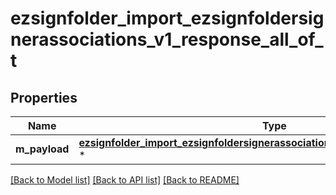 # ezsignfolder_import_ezsignfoldersignerassociations_v1_response_all_of_t

## Properties
Name | Type | Description | Notes
------------ | ------------- | ------------- | -------------
**m_payload** | [**ezsignfolder_import_ezsignfoldersignerassociations_v1_response_m_payload_t**](ezsignfolder_import_ezsignfoldersignerassociations_v1_response_m_payload.md) \* |  | 

[[Back to Model list]](../README.md#documentation-for-models) [[Back to API list]](../README.md#documentation-for-api-endpoints) [[Back to README]](../README.md)


